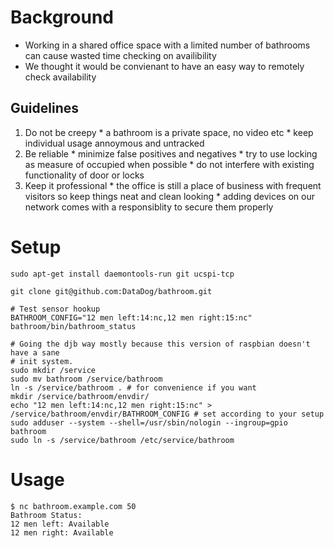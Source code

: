 # Background

  * Working in a shared office space with a limited number of bathrooms can cause wasted time checking on availibility
  * We thought it would be convienant to have an easy way to remotely check availability

## Guidelines
  1. Do not be creepy 
    * a bathroom is a private space, no video etc
    * keep individual usage annoymous and untracked 
  1. Be reliable
    * minimize false positives and negatives
    * try to use locking as measure of occupied when possible
    * do not interfere with existing functionality of door or locks
  1. Keep it professional 
    * the office is still a place of business with frequent visitors so keep things neat and clean looking
    * adding devices on our network comes with a responsiblity to secure them properly


# Setup

```
sudo apt-get install daemontools-run git ucspi-tcp

git clone git@github.com:DataDog/bathroom.git

# Test sensor hookup
BATHROOM_CONFIG="12 men left:14:nc,12 men right:15:nc" bathroom/bin/bathroom_status

# Going the djb way mostly because this version of raspbian doesn't have a sane
# init system.
sudo mkdir /service
sudo mv bathroom /service/bathroom
ln -s /service/bathroom . # for convenience if you want
mkdir /service/bathroom/envdir/
echo "12 men left:14:nc,12 men right:15:nc" > /service/bathroom/envdir/BATHROOM_CONFIG # set according to your setup
sudo adduser --system --shell=/usr/sbin/nologin --ingroup=gpio bathroom
sudo ln -s /service/bathroom /etc/service/bathroom
```

# Usage

```
$ nc bathroom.example.com 50
Bathroom Status:
12 men left: Available
12 men right: Available
```
